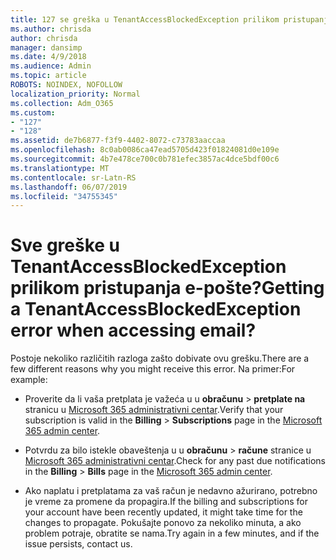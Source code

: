 ```yaml
---
title: 127 se greška u TenantAccessBlockedException prilikom pristupanja e-pošte?
ms.author: chrisda
author: chrisda
manager: dansimp
ms.date: 4/9/2018
ms.audience: Admin
ms.topic: article
ROBOTS: NOINDEX, NOFOLLOW
localization_priority: Normal
ms.collection: Adm_O365
ms.custom:
- "127"
- "128"
ms.assetid: de7b6877-f3f9-4402-8072-c73783aaccaa
ms.openlocfilehash: 8c0ab0086ca47ead5705d423f01824081d0e109e
ms.sourcegitcommit: 4b7e478ce700c0b781efec3857ac4dce5bdf00c6
ms.translationtype: MT
ms.contentlocale: sr-Latn-RS
ms.lasthandoff: 06/07/2019
ms.locfileid: "34755345"
---
```

# <a name="getting-a-tenantaccessblockedexception-error-when-accessing-email"></a><span data-ttu-id="57643-102">Sve greške u TenantAccessBlockedException prilikom pristupanja e-pošte?</span><span class="sxs-lookup"><span data-stu-id="57643-102">Getting a TenantAccessBlockedException error when accessing email?</span></span>

<span data-ttu-id="57643-103">Postoje nekoliko različitih razloga zašto dobivate ovu grešku.</span><span class="sxs-lookup"><span data-stu-id="57643-103">There are a few different reasons why you might receive this error.</span></span> <span data-ttu-id="57643-104">Na primer:</span><span class="sxs-lookup"><span data-stu-id="57643-104">For example:</span></span>

- <span data-ttu-id="57643-105">Proverite da li vaša pretplata je važeća u u **obračunu** \> **pretplate na** stranicu u [Microsoft 365 administrativni centar](https://portal.office.com/adminportal/home#/subscriptions).</span><span class="sxs-lookup"><span data-stu-id="57643-105">Verify that your subscription is valid in the **Billing** \> **Subscriptions** page in the [Microsoft 365 admin center](https://portal.office.com/adminportal/home#/subscriptions).</span></span>

- <span data-ttu-id="57643-106">Potvrdu za bilo istekle obaveštenja u u **obračunu** \> **račune** stranice u [Microsoft 365 administrativni centar](https://portal.office.com/adminportal/home#/billoverview).</span><span class="sxs-lookup"><span data-stu-id="57643-106">Check for any past due notifications in the **Billing** \> **Bills** page in the [Microsoft 365 admin center](https://portal.office.com/adminportal/home#/billoverview).</span></span>

- <span data-ttu-id="57643-107">Ako naplatu i pretplatama za vaš račun je nedavno ažurirano, potrebno je vreme za promene da propagira.</span><span class="sxs-lookup"><span data-stu-id="57643-107">If the billing and subscriptions for your account have been recently updated, it might take time for the changes to propagate.</span></span> <span data-ttu-id="57643-108">Pokušajte ponovo za nekoliko minuta, a ako problem potraje, obratite se nama.</span><span class="sxs-lookup"><span data-stu-id="57643-108">Try again in a few minutes, and if the issue persists, contact us.</span></span>
